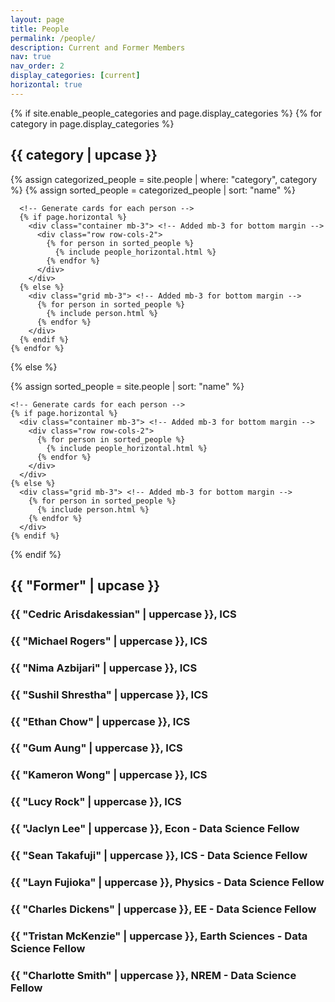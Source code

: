 ```yaml
---
layout: page
title: People
permalink: /people/
description: Current and Former Members
nav: true
nav_order: 2
display_categories: [current]
horizontal: true
---
```

<div class="people">
  {% if site.enable_people_categories and page.display_categories %}
    <!-- Display categorized people -->
    {% for category in page.display_categories %}
      <h2 class="category mb-3">{{ category | upcase }}</h2> <!-- Added mb-3 for bottom margin -->
      {% assign categorized_people = site.people | where: "category", category %}
      {% assign sorted_people = categorized_people | sort: "name" %}

      <!-- Generate cards for each person -->
      {% if page.horizontal %}
        <div class="container mb-3"> <!-- Added mb-3 for bottom margin -->
          <div class="row row-cols-2">
            {% for person in sorted_people %}
              {% include people_horizontal.html %}
            {% endfor %}
          </div>
        </div>
      {% else %}
        <div class="grid mb-3"> <!-- Added mb-3 for bottom margin -->
          {% for person in sorted_people %}
            {% include person.html %}
          {% endfor %}
        </div>
      {% endif %}
    {% endfor %}
{% else %}
<!-- Display people without categories -->
{% assign sorted_people = site.people | sort: "name" %}

    <!-- Generate cards for each person -->
    {% if page.horizontal %}
      <div class="container mb-3"> <!-- Added mb-3 for bottom margin -->
        <div class="row row-cols-2">
          {% for person in sorted_people %}
            {% include people_horizontal.html %}
          {% endfor %}
        </div>
      </div>
    {% else %}
      <div class="grid mb-3"> <!-- Added mb-3 for bottom margin -->
        {% for person in sorted_people %}
          {% include person.html %}
        {% endfor %}
      </div>
    {% endif %}
{% endif %}

<h2 class="category mb-3">{{ "Former" | upcase }}</h2> <!-- Added mb-3 for bottom margin -->


<h3 class="card-title truncate-text">{{ "Cedric Arisdakessian" | uppercase }}, ICS</h3>
<h3 class="card-title truncate-text">{{ "Michael Rogers" | uppercase }}, ICS</h3>
<h3 class="card-title truncate-text">{{ "Nima Azbijari" | uppercase }}, ICS</h3>
<h3 class="card-title truncate-text">{{ "Sushil Shrestha" | uppercase }}, ICS</h3>
<h3 class="card-title truncate-text">{{ "Ethan Chow" | uppercase }}, ICS</h3>
<h3 class="card-title truncate-text">{{ "Gum Aung" | uppercase }}, ICS</h3>
<h3 class="card-title truncate-text">{{ "Kameron Wong" | uppercase }}, ICS</h3>
<h3 class="card-title truncate-text">{{ "Lucy Rock" | uppercase }}, ICS</h3>
<h3 class="card-title truncate-text">{{ "Jaclyn Lee" | uppercase }}, Econ - Data Science Fellow</h3>
<h3 class="card-title truncate-text">{{ "Sean Takafuji" | uppercase }}, ICS - Data Science Fellow</h3>
<h3 class="card-title truncate-text">{{ "Layn Fujioka" | uppercase }}, Physics - Data Science Fellow</h3>
<h3 class="card-title truncate-text">{{ "Charles Dickens" | uppercase }}, EE - Data Science Fellow</h3>
<h3 class="card-title truncate-text">{{ "Tristan McKenzie" | uppercase }}, Earth Sciences - Data Science Fellow</h3>
<h3 class="card-title truncate-text">{{ "Charlotte Smith" | uppercase }}, NREM - Data Science Fellow</h3>





